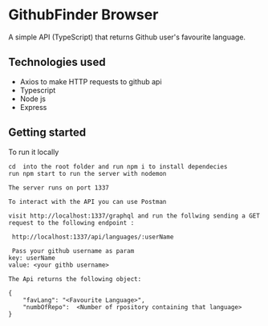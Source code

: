 # GithubFinder Browser

A simple API (TypeScript) that returns Github user's favourite language. 

## Technologies used

- Axios to make HTTP requests to github api
- Typescript
- Node js
- Express

## Getting started

To run it locally 

```
cd  into the root folder and run npm i to install dependecies
run npm start to run the server with nodemon
```

```
The server runs on port 1337

```

```
To interact with the API you can use Postman

visit http://localhost:1337/graphql and run the follwing sending a GET request to the following endpoint :

 http://localhost:1337/api/languages/:userName

```
```
 Pass your github username as param
key: userName
value: <your githb username>
```

```
The Api returns the following object:

{
    "favLang": "<Favourite Language>",
    "numbOfRepo":  <Number of rpository containing that language>
}

```
